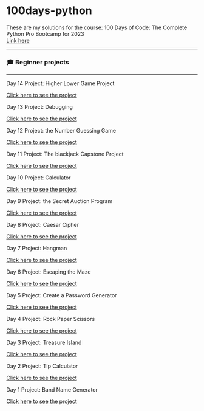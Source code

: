 # 100days-python
These are my solutions for the course: 100 Days of Code: The Complete Python Pro Bootcamp for 2023
<br>
<a href="https://www.udemy.com/course/100-days-of-code/">Link here</a> 
<hr>

<h3>🎓 Beginner projects </h3>
<hr>
Day 14 Project: Higher Lower Game Project

<a href="https://github.com/DominikaSybilska/100days-python/tree/master/day14">Click here to see the project</a>

Day 13 Project: Debugging

<a href="https://github.com/DominikaSybilska/100days-python/tree/master/day13">Click here to see the project</a>

Day 12 Project: the Number Guessing Game

<a href="https://github.com/DominikaSybilska/100days-python/tree/master/day12">Click here to see the project</a>

Day 11 Project: The blackjack Capstone Project

<a href="https://github.com/DominikaSybilska/100days-python/tree/master/day11">Click here to see the project</a>

Day 10 Project: Calculator

<a href="https://github.com/DominikaSybilska/100days-python/tree/master/day10">Click here to see the project</a>

Day 9 Project: the Secret Auction Program

<a href="https://github.com/DominikaSybilska/100days-python/tree/master/day09">Click here to see the project</a>

Day 8 Project: Caesar Cipher

<a href="https://github.com/DominikaSybilska/100days-python/tree/master/day08">Click here to see the project</a>

Day 7 Project: Hangman

<a href="https://github.com/DominikaSybilska/100days-python/tree/master/day07">Click here to see the project</a>

Day 6 Project: Escaping the Maze

<a href="https://github.com/DominikaSybilska/100days-python/tree/master/day06">Click here to see the project</a>

Day 5 Project: Create a Password Generator

<a href="https://github.com/DominikaSybilska/100days-python/tree/master/day05">Click here to see the project</a>

Day 4 Project: Rock Paper Scissors

<a href="https://github.com/DominikaSybilska/100days-python/tree/master/day04">Click here to see the project</a>

Day 3 Project: Treasure Island

<a href="https://github.com/DominikaSybilska/100days-python/tree/master/day03">Click here to see the project</a>

Day 2 Project: Tip Calculator

<a href="https://github.com/DominikaSybilska/100days-python/tree/master/day01">Click here to see the project</a>

Day 1 Project: Band Name Generator

<a href="https://github.com/DominikaSybilska/100days-python/tree/master/day02">Click here to see the project</a>

